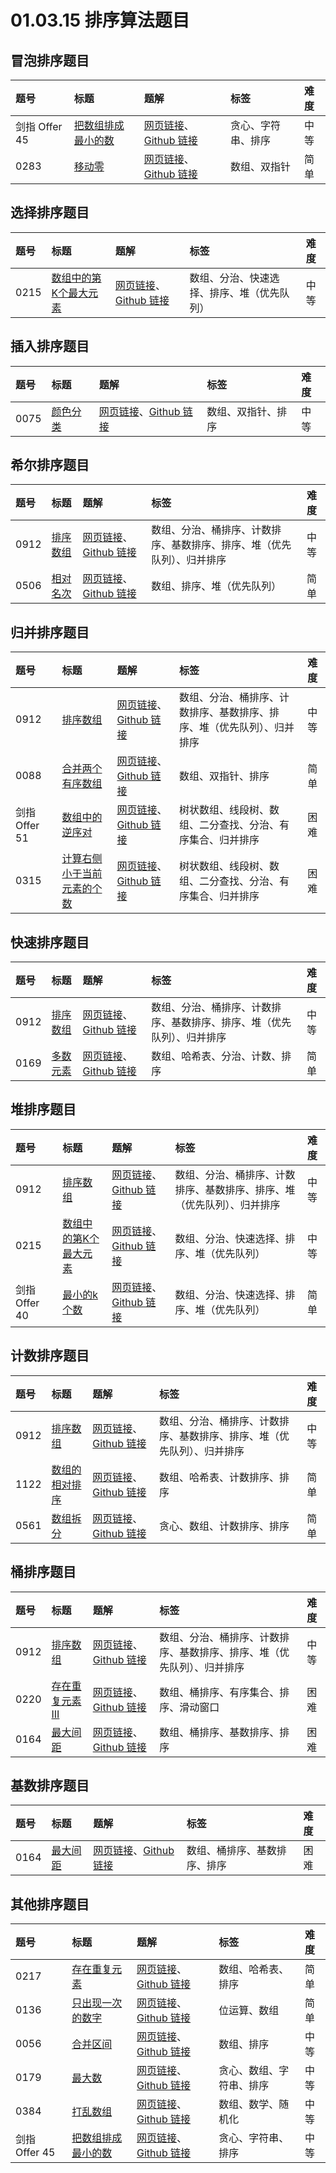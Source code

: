 # 01.03.15 排序算法题目

## 冒泡排序题目

| 题号 | 标题 | 题解 | 标签 | 难度 |
| :------ | :------ | :------ | :------ | :------ |
| 剑指 Offer 45 | [把数组排成最小的数](https://leetcode.cn/problems/ba-shu-zu-pai-cheng-zui-xiao-de-shu-lcof/) | [网页链接](https://datawhalechina.github.io/leetcode-notes/#/solutions/Offer-45)、[Github 链接](https://github.com/datawhalechina/leetcode-notes/blob/main/docs/solutions/Offer-45.md) | 贪心、字符串、排序 | 中等 |
| 0283 | [移动零](https://leetcode.cn/problems/move-zeroes/) | [网页链接](https://datawhalechina.github.io/leetcode-notes/#/solutions/0283)、[Github 链接](https://github.com/datawhalechina/leetcode-notes/blob/main/docs/solutions/0283.md) | 数组、双指针 | 简单 |

## 选择排序题目

| 题号 | 标题 | 题解 | 标签 | 难度 |
| :------ | :------ | :------ | :------ | :------ |
| 0215 | [数组中的第K个最大元素](https://leetcode.cn/problems/kth-largest-element-in-an-array/) | [网页链接](https://datawhalechina.github.io/leetcode-notes/#/solutions/0215)、[Github 链接](https://github.com/datawhalechina/leetcode-notes/blob/main/docs/solutions/0215.md) | 数组、分治、快速选择、排序、堆（优先队列） | 中等 |

## 插入排序题目

| 题号 | 标题 | 题解 | 标签 | 难度 |
| :------ | :------ | :------ | :------ | :------ |
| 0075 | [颜色分类](https://leetcode.cn/problems/sort-colors/) | [网页链接](https://datawhalechina.github.io/leetcode-notes/#/solutions/0075)、[Github 链接](https://github.com/datawhalechina/leetcode-notes/blob/main/docs/solutions/0075.md) | 数组、双指针、排序 | 中等 |

## 希尔排序题目

| 题号 | 标题 | 题解 | 标签 | 难度 |
| :------ | :------ | :------ | :------ | :------ |
| 0912 | [排序数组](https://leetcode.cn/problems/sort-an-array/) | [网页链接](https://datawhalechina.github.io/leetcode-notes/#/solutions/0912)、[Github 链接](https://github.com/datawhalechina/leetcode-notes/blob/main/docs/solutions/0912.md) | 数组、分治、桶排序、计数排序、基数排序、排序、堆（优先队列）、归并排序 | 中等 |
| 0506 | [相对名次](https://leetcode.cn/problems/relative-ranks/) | [网页链接](https://datawhalechina.github.io/leetcode-notes/#/solutions/0506)、[Github 链接](https://github.com/datawhalechina/leetcode-notes/blob/main/docs/solutions/0506.md) | 数组、排序、堆（优先队列） | 简单 |

## 归并排序题目

| 题号 | 标题 | 题解 | 标签 | 难度 |
| :------ | :------ | :------ | :------ | :------ |
| 0912 | [排序数组](https://leetcode.cn/problems/sort-an-array/) | [网页链接](https://datawhalechina.github.io/leetcode-notes/#/solutions/0912)、[Github 链接](https://github.com/datawhalechina/leetcode-notes/blob/main/docs/solutions/0912.md) | 数组、分治、桶排序、计数排序、基数排序、排序、堆（优先队列）、归并排序 | 中等 |
| 0088 | [合并两个有序数组](https://leetcode.cn/problems/merge-sorted-array/) | [网页链接](https://datawhalechina.github.io/leetcode-notes/#/solutions/0088)、[Github 链接](https://github.com/datawhalechina/leetcode-notes/blob/main/docs/solutions/0088.md) | 数组、双指针、排序 | 简单 |
| 剑指 Offer 51 | [数组中的逆序对](https://leetcode.cn/problems/shu-zu-zhong-de-ni-xu-dui-lcof/) | [网页链接](https://datawhalechina.github.io/leetcode-notes/#/solutions/Offer-51)、[Github 链接](https://github.com/datawhalechina/leetcode-notes/blob/main/docs/solutions/Offer-51.md) | 树状数组、线段树、数组、二分查找、分治、有序集合、归并排序 | 困难 |
| 0315 | [计算右侧小于当前元素的个数](https://leetcode.cn/problems/count-of-smaller-numbers-after-self/) | [网页链接](https://datawhalechina.github.io/leetcode-notes/#/solutions/0315)、[Github 链接](https://github.com/datawhalechina/leetcode-notes/blob/main/docs/solutions/0315.md) | 树状数组、线段树、数组、二分查找、分治、有序集合、归并排序 | 困难 |

## 快速排序题目

| 题号 | 标题 | 题解 | 标签 | 难度 |
| :------ | :------ | :------ | :------ | :------ |
| 0912 | [排序数组](https://leetcode.cn/problems/sort-an-array/) | [网页链接](https://datawhalechina.github.io/leetcode-notes/#/solutions/0912)、[Github 链接](https://github.com/datawhalechina/leetcode-notes/blob/main/docs/solutions/0912.md) | 数组、分治、桶排序、计数排序、基数排序、排序、堆（优先队列）、归并排序 | 中等 |
| 0169 | [多数元素](https://leetcode.cn/problems/majority-element/) | [网页链接](https://datawhalechina.github.io/leetcode-notes/#/solutions/0169)、[Github 链接](https://github.com/datawhalechina/leetcode-notes/blob/main/docs/solutions/0169.md) | 数组、哈希表、分治、计数、排序 | 简单 |

## 堆排序题目

| 题号 | 标题 | 题解 | 标签 | 难度 |
| :------ | :------ | :------ | :------ | :------ |
| 0912 | [排序数组](https://leetcode.cn/problems/sort-an-array/) | [网页链接](https://datawhalechina.github.io/leetcode-notes/#/solutions/0912)、[Github 链接](https://github.com/datawhalechina/leetcode-notes/blob/main/docs/solutions/0912.md) | 数组、分治、桶排序、计数排序、基数排序、排序、堆（优先队列）、归并排序 | 中等 |
| 0215 | [数组中的第K个最大元素](https://leetcode.cn/problems/kth-largest-element-in-an-array/) | [网页链接](https://datawhalechina.github.io/leetcode-notes/#/solutions/0215)、[Github 链接](https://github.com/datawhalechina/leetcode-notes/blob/main/docs/solutions/0215.md) | 数组、分治、快速选择、排序、堆（优先队列） | 中等 |
| 剑指 Offer 40 | [最小的k个数](https://leetcode.cn/problems/zui-xiao-de-kge-shu-lcof/) | [网页链接](https://datawhalechina.github.io/leetcode-notes/#/solutions/Offer-40)、[Github 链接](https://github.com/datawhalechina/leetcode-notes/blob/main/docs/solutions/Offer-40.md) | 数组、分治、快速选择、排序、堆（优先队列） | 简单 |

## 计数排序题目

| 题号 | 标题 | 题解 | 标签 | 难度 |
| :------ | :------ | :------ | :------ | :------ |
| 0912 | [排序数组](https://leetcode.cn/problems/sort-an-array/) | [网页链接](https://datawhalechina.github.io/leetcode-notes/#/solutions/0912)、[Github 链接](https://github.com/datawhalechina/leetcode-notes/blob/main/docs/solutions/0912.md) | 数组、分治、桶排序、计数排序、基数排序、排序、堆（优先队列）、归并排序 | 中等 |
| 1122 | [数组的相对排序](https://leetcode.cn/problems/relative-sort-array/) | [网页链接](https://datawhalechina.github.io/leetcode-notes/#/solutions/1122)、[Github 链接](https://github.com/datawhalechina/leetcode-notes/blob/main/docs/solutions/1122.md) | 数组、哈希表、计数排序、排序 | 简单 |
| 0561 | [数组拆分](https://leetcode.cn/problems/array-partition/) | [网页链接](https://datawhalechina.github.io/leetcode-notes/#/solutions/0561)、[Github 链接](https://github.com/datawhalechina/leetcode-notes/blob/main/docs/solutions/0561.md) | 贪心、数组、计数排序、排序 | 简单 |

## 桶排序题目

| 题号 | 标题 | 题解 | 标签 | 难度 |
| :------ | :------ | :------ | :------ | :------ |
| 0912 | [排序数组](https://leetcode.cn/problems/sort-an-array/) | [网页链接](https://datawhalechina.github.io/leetcode-notes/#/solutions/0912)、[Github 链接](https://github.com/datawhalechina/leetcode-notes/blob/main/docs/solutions/0912.md) | 数组、分治、桶排序、计数排序、基数排序、排序、堆（优先队列）、归并排序 | 中等 |
| 0220 | [存在重复元素 III](https://leetcode.cn/problems/contains-duplicate-iii/) | [网页链接](https://datawhalechina.github.io/leetcode-notes/#/solutions/0220)、[Github 链接](https://github.com/datawhalechina/leetcode-notes/blob/main/docs/solutions/0220.md) | 数组、桶排序、有序集合、排序、滑动窗口 | 困难 |
| 0164 | [最大间距](https://leetcode.cn/problems/maximum-gap/) | [网页链接](https://datawhalechina.github.io/leetcode-notes/#/solutions/0164)、[Github 链接](https://github.com/datawhalechina/leetcode-notes/blob/main/docs/solutions/0164.md) | 数组、桶排序、基数排序、排序 | 困难 |

## 基数排序题目

| 题号 | 标题 | 题解 | 标签 | 难度 |
| :------ | :------ | :------ | :------ | :------ |
| 0164 | [最大间距](https://leetcode.cn/problems/maximum-gap/) | [网页链接](https://datawhalechina.github.io/leetcode-notes/#/solutions/0164)、[Github 链接](https://github.com/datawhalechina/leetcode-notes/blob/main/docs/solutions/0164.md) | 数组、桶排序、基数排序、排序 | 困难 |

## 其他排序题目

| 题号 | 标题 | 题解 | 标签 | 难度 |
| :------ | :------ | :------ | :------ | :------ |
| 0217 | [存在重复元素](https://leetcode.cn/problems/contains-duplicate/) | [网页链接](https://datawhalechina.github.io/leetcode-notes/#/solutions/0217)、[Github 链接](https://github.com/datawhalechina/leetcode-notes/blob/main/docs/solutions/0217.md) | 数组、哈希表、排序 | 简单 |
| 0136 | [只出现一次的数字](https://leetcode.cn/problems/single-number/) | [网页链接](https://datawhalechina.github.io/leetcode-notes/#/solutions/0136)、[Github 链接](https://github.com/datawhalechina/leetcode-notes/blob/main/docs/solutions/0136.md) | 位运算、数组 | 简单 |
| 0056 | [合并区间](https://leetcode.cn/problems/merge-intervals/) | [网页链接](https://datawhalechina.github.io/leetcode-notes/#/solutions/0056)、[Github 链接](https://github.com/datawhalechina/leetcode-notes/blob/main/docs/solutions/0056.md) | 数组、排序 | 中等 |
| 0179 | [最大数](https://leetcode.cn/problems/largest-number/) | [网页链接](https://datawhalechina.github.io/leetcode-notes/#/solutions/0179)、[Github 链接](https://github.com/datawhalechina/leetcode-notes/blob/main/docs/solutions/0179.md) | 贪心、数组、字符串、排序 | 中等 |
| 0384 | [打乱数组](https://leetcode.cn/problems/shuffle-an-array/) | [网页链接](https://datawhalechina.github.io/leetcode-notes/#/solutions/0384)、[Github 链接](https://github.com/datawhalechina/leetcode-notes/blob/main/docs/solutions/0384.md) | 数组、数学、随机化 | 中等 |
| 剑指 Offer 45 | [把数组排成最小的数](https://leetcode.cn/problems/ba-shu-zu-pai-cheng-zui-xiao-de-shu-lcof/) | [网页链接](https://datawhalechina.github.io/leetcode-notes/#/solutions/Offer-45)、[Github 链接](https://github.com/datawhalechina/leetcode-notes/blob/main/docs/solutions/Offer-45.md) | 贪心、字符串、排序 | 中等 |

